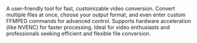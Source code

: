 A user-friendly tool for fast, customizable video conversion. Convert multiple files at once, choose your output format, and even enter custom FFMPEG commands for advanced control. Supports hardware acceleration (like NVENC) for faster processing. Ideal for video enthusiasts and professionals seeking efficient and flexible file conversion.
